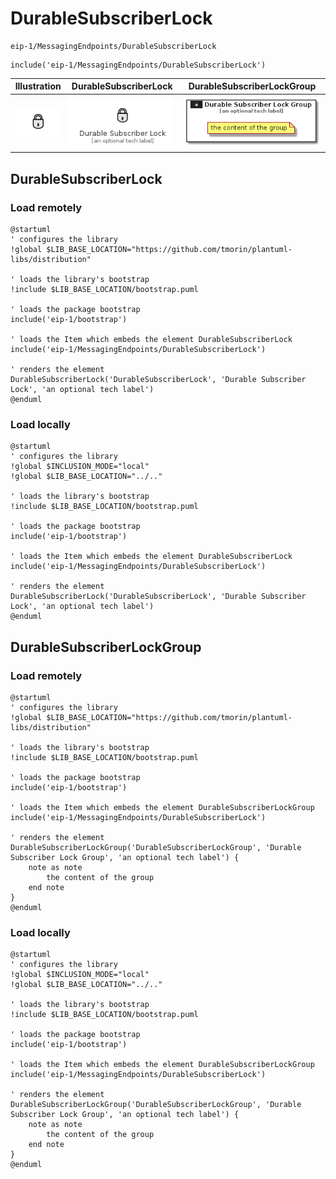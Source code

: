 # DurableSubscriberLock


```text
eip-1/MessagingEndpoints/DurableSubscriberLock
```

```text
include('eip-1/MessagingEndpoints/DurableSubscriberLock')
```



| Illustration | DurableSubscriberLock | DurableSubscriberLockGroup |
| :---: | :---: | :---: |
| ![illustration for Illustration](../../eip-1/MessagingEndpoints/DurableSubscriberLock.png) | ![illustration for DurableSubscriberLock](../../eip-1/MessagingEndpoints/DurableSubscriberLock.Local.png) | ![illustration for DurableSubscriberLockGroup](../../eip-1/MessagingEndpoints/DurableSubscriberLockGroup.Local.png) |




## DurableSubscriberLock

### Load remotely
```plantuml
@startuml
' configures the library
!global $LIB_BASE_LOCATION="https://github.com/tmorin/plantuml-libs/distribution"

' loads the library's bootstrap
!include $LIB_BASE_LOCATION/bootstrap.puml

' loads the package bootstrap
include('eip-1/bootstrap')

' loads the Item which embeds the element DurableSubscriberLock
include('eip-1/MessagingEndpoints/DurableSubscriberLock')

' renders the element
DurableSubscriberLock('DurableSubscriberLock', 'Durable Subscriber Lock', 'an optional tech label')
@enduml
```

### Load locally
```plantuml
@startuml
' configures the library
!global $INCLUSION_MODE="local"
!global $LIB_BASE_LOCATION="../.."

' loads the library's bootstrap
!include $LIB_BASE_LOCATION/bootstrap.puml

' loads the package bootstrap
include('eip-1/bootstrap')

' loads the Item which embeds the element DurableSubscriberLock
include('eip-1/MessagingEndpoints/DurableSubscriberLock')

' renders the element
DurableSubscriberLock('DurableSubscriberLock', 'Durable Subscriber Lock', 'an optional tech label')
@enduml
```

## DurableSubscriberLockGroup

### Load remotely
```plantuml
@startuml
' configures the library
!global $LIB_BASE_LOCATION="https://github.com/tmorin/plantuml-libs/distribution"

' loads the library's bootstrap
!include $LIB_BASE_LOCATION/bootstrap.puml

' loads the package bootstrap
include('eip-1/bootstrap')

' loads the Item which embeds the element DurableSubscriberLockGroup
include('eip-1/MessagingEndpoints/DurableSubscriberLock')

' renders the element
DurableSubscriberLockGroup('DurableSubscriberLockGroup', 'Durable Subscriber Lock Group', 'an optional tech label') {
    note as note
        the content of the group
    end note
}
@enduml
```

### Load locally
```plantuml
@startuml
' configures the library
!global $INCLUSION_MODE="local"
!global $LIB_BASE_LOCATION="../.."

' loads the library's bootstrap
!include $LIB_BASE_LOCATION/bootstrap.puml

' loads the package bootstrap
include('eip-1/bootstrap')

' loads the Item which embeds the element DurableSubscriberLockGroup
include('eip-1/MessagingEndpoints/DurableSubscriberLock')

' renders the element
DurableSubscriberLockGroup('DurableSubscriberLockGroup', 'Durable Subscriber Lock Group', 'an optional tech label') {
    note as note
        the content of the group
    end note
}
@enduml
```

